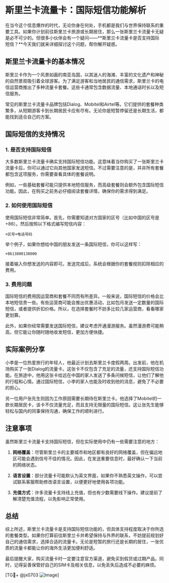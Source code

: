 # 斯里兰卡流量卡：国际短信功能解析

在当今这个信息爆炸的时代，无论你身在何处，手机都是我们与世界保持联系的重要工具。如果你计划前往斯里兰卡旅游或长期居住，那么一张斯里兰卡流量卡无疑是必不可少的。但很多小伙伴会有一个疑问——**斯里兰卡流量卡是否支持国际短信？**今天我们就来详细探讨这个问题，帮你解开疑惑。

## 斯里兰卡流量卡的基本情况

斯里兰卡作为一个风景如画的南亚岛国，以其迷人的海滩、丰富的文化遗产和神秘的自然景观吸引着全球游客。为了满足游客和当地居民的通信需求，斯里兰卡的电信运营商推出了多种流量卡套餐。这些卡通常包含数据流量、本地通话时长以及短信服务。

常见的斯里兰卡流量卡品牌包括Dialog、Mobitel和Airtel等。它们提供的套餐种类繁多，从短期游客卡到长期居民卡应有尽有。无论你是短暂停留还是长期生活，都能找到适合自己的方案。

## 国际短信的支持情况

### 1. **是否支持国际短信**
大多数斯里兰卡流量卡确实支持国际短信功能。这意味着当你购买了一张斯里兰卡流量卡后，你可以通过它向其他国家发送短信。不过需要注意的是，并非所有套餐都包含这项服务，你需要查看具体的套餐说明。

例如，一些基础套餐可能只提供本地短信服务，而高级套餐则会额外包含国际短信功能。因此，在购买之前务必仔细阅读套餐详情，确保你的需求得到满足。

### 2. **如何使用国际短信**
使用国际短信非常简单。首先，你需要知道对方国家的区号（比如中国的区号是+86）。然后按照以下格式编写短信内容：

```
+区号+电话号码
```

举个例子，如果你想给中国的朋友发送一条国际短信，你可以这样写：

```
+8613800138000
```

接着输入你想发送的内容即可。发送完成后，系统会根据你的套餐规则扣除相应的费用。

### 3. **费用问题**
国际短信的费用因运营商和套餐不同而有所差异。一般来说，国际短信的价格会比本地短信贵一些。有些运营商可能会推出优惠活动，比如包月发送一定数量的国际短信，或者提供折扣价格。所以，在选择套餐时不妨多比较几家运营商，看看哪家更划算。

此外，如果你经常需要发送国际短信，建议考虑开通漫游服务。虽然漫游费可能稍高，但它能让你随时随地收发短信，更加方便快捷。

## 实际案例分享

小李是一位热爱旅行的年轻人，他最近计划去斯里兰卡度假两周。出发前，他在机场购买了一张Dialog的流量卡。这张卡不仅包含了充足的流量，还支持国际短信功能。在旅途中，他用这张卡给远在中国的家人发送了多条问候短信，让他们了解他的行程和心情。通过国际短信，小李的家人也能及时收到他的消息，避免了不必要的担心。

另一位用户张先生则因为工作原因需要长期待在斯里兰卡。他选择了Mobitel的一款长期居民卡，该卡不仅流量充足，而且支持无限量的国际短信。这让张先生能够轻松与国内的同事保持沟通，确保工作的顺利进行。

## 注意事项

虽然斯里兰卡流量卡支持国际短信，但在实际使用中仍有一些需要注意的地方：

1. **网络覆盖**：尽管斯里兰卡的主要城市和地区都有良好的网络覆盖，但在偏远地区可能会遇到信号不佳的情况。因此，在发送重要信息时，最好确认一下当前的网络状态。
   
2. **语言设置**：部分流量卡可能默认为英文界面，如果你不熟悉英文操作，可以尝试联系客服帮助修改语言设置，以便更好地使用各项功能。

3. **充值方式**：许多流量卡支持线上充值，但也有少数需要线下操作。建议提前了解清楚充值流程，以免影响正常使用。

## 总结

综上所述，斯里兰卡流量卡是支持国际短信功能的，但具体支持程度取决于你所选的套餐类型。如果你打算前往斯里兰卡并希望保持与外界的联系，不妨提前规划好自己的通信需求，选择合适的流量卡。无论是短暂的旅行还是长期的居住，一张优质的流量卡都能让你的海外生活更加便利舒适。

最后提醒大家，购买流量卡时一定要注意官方渠道，避免买到假货或过期产品。同时，记得妥善保管好自己的SIM卡及相关信息，以免丢失后造成不必要的麻烦。

[TG💪+ @jx0703 ![Image](https://github.com/user-attachments/assets/dbca1d08-cadb-493c-b0ec-ad6f7a83f270)]